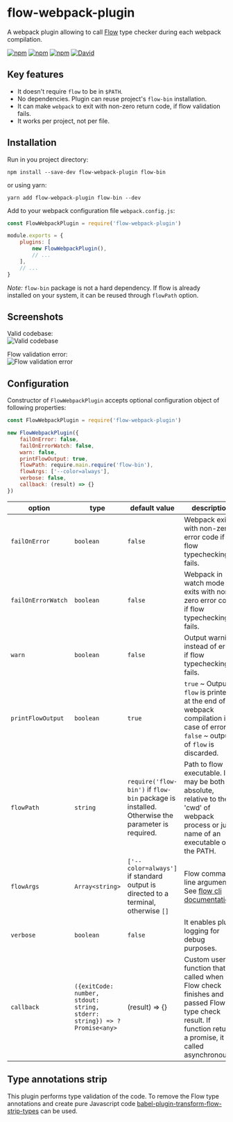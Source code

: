 # flow-webpack-plugin

A webpack plugin allowing to call [Flow][2] type checker during each webpack compilation.

[![npm](https://img.shields.io/npm/v/flow-webpack-plugin.svg)]()
[![npm](https://img.shields.io/npm/l/flow-webpack-plugin.svg)]()
[![npm](https://img.shields.io/npm/dm/flow-webpack-plugin.svg)]()
[![David](https://img.shields.io/david/happylynx/flow-webpack-plugin.svg)]()

## Key features

* It doesn't require `flow` to be in `$PATH`.
* No dependencies. Plugin can reuse project's `flow-bin` installation.
* It can make `webpack` to exit with non-zero return code, if flow validation fails.
* It works per project, not per file.

## Installation

Run in you project directory:

```
npm install --save-dev flow-webpack-plugin flow-bin
```

or using yarn:

```
yarn add flow-webpack-plugin flow-bin --dev
```

Add to your webpack configuration file `webpack.config.js`:

```js
const FlowWebpackPlugin = require('flow-webpack-plugin')

module.exports = {
    plugins: [
        new FlowWebpackPlugin(),
        // ...
    ],
    // ...
}
```

*Note:* `flow-bin` package is not a hard dependency. If flow is already installed on your system,
it can be reused through `flowPath` option.

## Screenshots

Valid codebase:  
![Valid codebase](doc/flow-webpack-plugin-valid.png)

Flow validation error:  
![Flow validation error](doc/flow-webpack-plugin-invalid.png)

## Configuration

Constructor of `FlowWebpackPlugin` accepts optional configuration object of following properties:

```js
const FlowWebpackPlugin = require('flow-webpack-plugin')

new FlowWebpackPlugin({
    failOnError: false,
    failOnErrorWatch: false,
    warn: false,
    printFlowOutput: true,
    flowPath: require.main.require('flow-bin'),
    flowArgs: ['--color=always'],
    verbose: false,
    callback: (result) => {}
})
```

| option | type | default value | description |
| --- | --- | --- | --- |
| `failOnError` | `boolean` | `false` | Webpack exits with non-zero error code if flow typechecking fails. |
| `failOnErrorWatch` | `boolean` | `false` | Webpack in watch mode exits with non-zero error code if flow typechecking fails. |
| `warn` | `boolean` | `false` | Output warning instead of error if flow typechecking fails. |
| `printFlowOutput` | `boolean` | `true` | `true` ~ Output of `flow` is printed at the end of webpack compilation in case of error, `false` ~ output of `flow` is discarded. |
| `flowPath` | `string` | `require('flow-bin')` if `flow-bin` package is installed. Otherwise the parameter is required. | Path to flow executable. It may be both absolute, relative to the 'cwd' of webpack process or just name of an executable on the PATH.
| `flowArgs` | `Array<string>` | `['--color=always']` if standard output is directed to a terminal, otherwise `[]` | Flow command line arguments. See [flow cli documentation][1]. |
| `verbose` | `boolean` | `false` | It enables plugin logging for debug purposes. |
| `callback` | `({exitCode: number, stdout: string, stderr: string}) => ?Promise<any>` | (result) => {} | Custom user function that is called when Flow check finishes and is passed Flow type check result. If function returns a promise, it is called asynchronously. |
  
## Type annotations strip

This plugin performs type validation of the code. To remove the Flow type annotations and
create pure Javascript code [babel-plugin-transform-flow-strip-types][3] can be used.

[1]: https://flowtype.org/docs/cli.html
[2]: https://flowtype.org
[3]: https://www.npmjs.com/package/babel-plugin-transform-flow-strip-types
